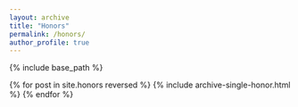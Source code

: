 ```yaml
---
layout: archive
title: "Honors"
permalink: /honors/
author_profile: true
---
```


{% include base_path %}

{% for post in site.honors reversed %}
  {% include archive-single-honor.html %}
{% endfor %}
